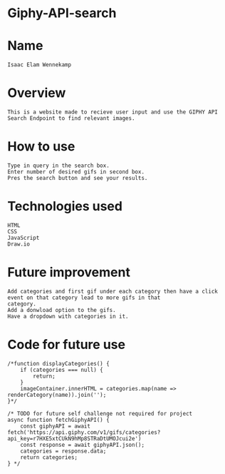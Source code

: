 # Giphy-API-search
# Name
    Isaac Elam Wennekamp

# Overview
    This is a website made to recieve user input and use the GIPHY API Search Endpoint to find relevant images.

# How to use
    Type in query in the search box.
    Enter number of desired gifs in second box.
    Pres the search button and see your results.

# Technologies used
    HTML
    CSS
    JavaScript
    Draw.io

# Future improvement
    Add categories and first gif under each category then have a click event on that category lead to more gifs in that
    category.
    Add a donwload option to the gifs.
    Have a dropdown with categories in it.


# Code for future use
    /*function displayCategories() {
        if (categories === null) {
            return;
        }
        imageContainer.innerHTML = categories.map(name => renderCategory(name)).join('');
    }*/

    /* TODO for future self challenge not required for project
    async function fetchGiphyAPI() {
        const giphyAPI = await fetch('https://api.giphy.com/v1/gifs/categories?api_key=r7HXE5xtCUkN9hMp8STRaDtUMOJcui2e')
        const response = await giphyAPI.json();
        categories = response.data;
        return categories;
    } */